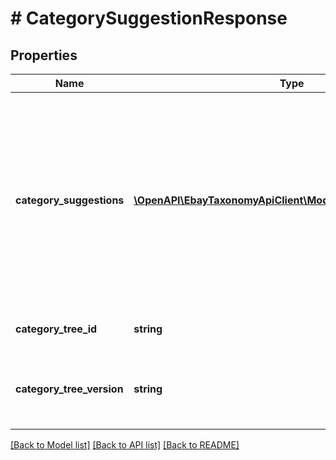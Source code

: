 # # CategorySuggestionResponse

## Properties

Name | Type | Description | Notes
------------ | ------------- | ------------- | -------------
**category_suggestions** | [**\OpenAPI\EbayTaxonomyApiClient\Model\CategorySuggestion[]**](CategorySuggestion.md) | Contains details about one or more suggested categories that correspond to the provided keywords. The array of suggested categories is sorted in order of eBay&#39;s confidence of the relevance of each category (the first category is the most relevant).&lt;br&gt;&lt;br&gt;&lt;span class&#x3D;\&quot;tablenote\&quot;&gt; &lt;strong&gt;&lt;span style&#x3D;\&quot;color:red\&quot;&gt;Important:&lt;/span&gt;&lt;/strong&gt; This call is not supported in the Sandbox environment. It will return a response payload in which the &lt;b&gt;categoryName&lt;/b&gt; fields contain random or boilerplate text regardless of the query submitted. &lt;/span&gt; | [optional]
**category_tree_id** | **string** | The unique identifier of the eBay category tree from which suggestions are returned. | [optional]
**category_tree_version** | **string** | The version of the category tree identified by &lt;b&gt;categoryTreeId&lt;/b&gt;. It&#39;s a good idea to cache this value for comparison so you can determine if this category tree has been modified in subsequent calls. | [optional]

[[Back to Model list]](../../README.md#models) [[Back to API list]](../../README.md#endpoints) [[Back to README]](../../README.md)
